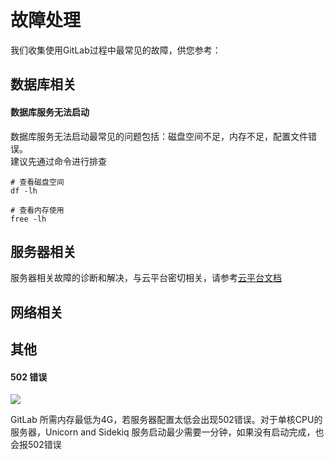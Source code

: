 # 故障处理

我们收集使用GitLab过程中最常见的故障，供您参考：

## 数据库相关

#### 数据库服务无法启动

数据库服务无法启动最常见的问题包括：磁盘空间不足，内存不足，配置文件错误。  
建议先通过命令进行排查  

```shell
# 查看磁盘空间
df -lh

# 查看内存使用
free -lh
```
## 服务器相关

服务器相关故障的诊断和解决，与云平台密切相关，请参考[云平台文档](https://support.websoft9.com/docs/faq/zh/tech-instance.html)

## 网络相关

## 其他
#### 502 错误
![](http://libs.websoft9.com/Websoft9/DocsPicture/en/gitlab/gitlab-502-websoft9.png)

GitLab 所需内存最低为4G，若服务器配置太低会出现502错误。对于单核CPU的服务器，Unicorn and Sidekiq 服务启动最少需要一分钟，如果没有启动完成，也会报502错误